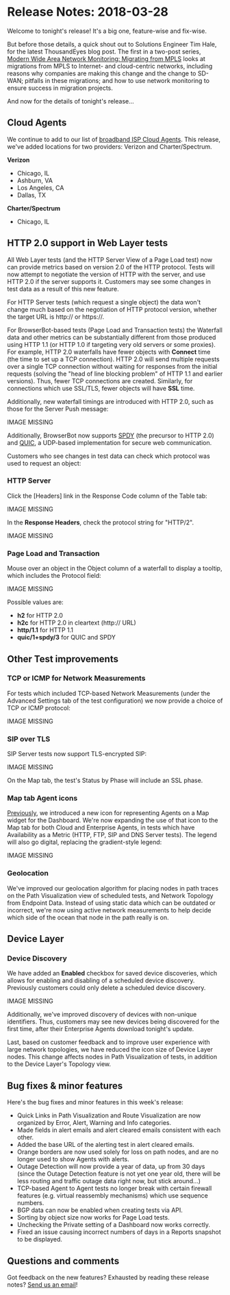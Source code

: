 # Release Notes: 2018-03-28

Welcome to tonight's release! It's a big one, feature-wise and fix-wise.

But before those details, a quick shout out to Solutions Engineer Tim Hale, for the latest ThousandEyes blog post. The first in a two-post series, [Modern Wide Area Network Monitoring: Migrating from MPLS](https://blog.thousandeyes.com/modern-wide-area-network-monitoring-migrating-from-mpls/) looks at migrations from MPLS to Internet- and cloud-centric networks, including reasons why companies are making this change and the change to SD-WAN; pitfalls in these migrations; and how to use network monitoring to ensure success in migration projects.

And now for the details of tonight's release...

## Cloud Agents

We continue to add to our list of [broadband ISP Cloud Agents](https://success.thousandeyes.com/PublicArticlePage?articleIdParam=kA0440000009SYoCAM_Release-Update-2018-02-14#Broadband_Cloud_Agents). This release, we've added locations for two providers: Verizon and Charter/Spectrum.

**Verizon**

* Chicago, IL
* Ashburn, VA
* Los Angeles, CA
* Dallas, TX

**Charter/Spectrum**

* Chicago, IL

## HTTP 2.0 support in Web Layer tests

All Web Layer tests \(and the HTTP Server View of a Page Load test\) now can provide metrics based on version 2.0 of the HTTP protocol. Tests will now attempt to negotiate the version of HTTP with the server, and use HTTP 2.0 if the server supports it. Customers may see some changes in test data as a result of this new feature.

For HTTP Server tests \(which request a single object\) the data won't change much based on the negotiation of HTTP protocol version, whether the target URL is http:// or https://.

For BrowserBot-based tests \(Page Load and Transaction tests\) the Waterfall data and other metrics can be substantially different from those produced using HTTP 1.1 \(or HTTP 1.0 if targeting very old servers or some proxies\). For example, HTTP 2.0 waterfalls have fewer objects with **Connect** time \(the time to set up a TCP connection\). HTTP 2.0 will send multiple requests over a single TCP connection without waiting for responses from the initial requests \(solving the "head of line blocking problem" of HTTP 1.1 and earlier versions\). Thus, fewer TCP connections are created. Similarly, for connections which use SSL/TLS, fewer objects will have **SSL** time.

Additionally, new waterfall timings are introduced with HTTP 2.0, such as those for the Server Push message:

IMAGE MISSING

Additionally, BrowserBot now supports [SPDY](https://en.wikipedia.org/wiki/SPDY) \(the precursor to HTTP 2.0\) and [QUIC](https://en.wikipedia.org/wiki/QUIC), a UDP-based implementation for secure web communication.

Customers who see changes in test data can check which protocol was used to request an object:

### HTTP Server

Click the \[Headers\] link in the Response Code column of the Table tab:

IMAGE MISSING

In the **Response Headers**, check the protocol string for "HTTP/2".

IMAGE MISSING

### Page Load and Transaction

Mouse over an object in the Object column of a waterfall to display a tooltip, which includes the Protocol field:

IMAGE MISSING

Possible values are:

* **h2** for HTTP 2.0
* **h2c** for HTTP 2.0 in cleartext \(http:// URL\)
* **http/1.1** for HTTP 1.1
* **quic/1+spdy/3** for QUIC and SPDY

## Other Test improvements

### TCP or ICMP for Network Measurements

For tests which included TCP-based Network Measurements \(under the Advanced Settings tab of the test configuration\) we now provide a choice of TCP or ICMP protocol:

IMAGE MISSING

### SIP over TLS

SIP Server tests now support TLS-encrypted SIP:

IMAGE MISSING

On the Map tab, the test's Status by Phase will include an SSL phase.

### Map tab Agent icons

[Previously](https://success.thousandeyes.com/PublicArticlePage?articleIdParam=kA0440000009S1OCAU_Release-Update-2017-09-27#Map_widgets), we introduced a new icon for representing Agents on a Map widget for the Dashboard. We're now expanding the use of that icon to the Map tab for both Cloud and Enterprise Agents, in tests which have Availability as a Metric \(HTTP, FTP, SIP and DNS Server tests\). The legend will also go digital, replacing the gradient-style legend:

IMAGE MISSING

### Geolocation

We've improved our geolocation algorithm for placing nodes in path traces on the Path Visualization view of scheduled tests, and Network Topology from Endpoint Data. Instead of using static data which can be outdated or incorrect, we're now using active network measurements to help decide which side of the ocean that node in the path really is on.

## Device Layer

### Device Discovery

We have added an **Enabled** checkbox for saved device discoveries, which allows for enabling and disabling of a scheduled device discovery. Previously customers could only delete a scheduled device discovery.

IMAGE MISSING

Additionally, we've improved discovery of devices with non-unique identifiers. Thus, customers may see new devices being discovered for the first time, after their Enterprise Agents download tonight's update.

Last, based on customer feedback and to improve user experience with large network topologies, we have reduced the icon size of Device Layer nodes. This change affects nodes in Path Visualization of tests, in addition to the Device Layer's Topology view.

## Bug fixes & minor features

Here's the bug fixes and minor features in this week's release:

* Quick Links in Path Visualization and Route Visualization are now organized by Error, Alert, Warning and Info categories.
* Made fields in alert emails and alert  cleared emails consistent with each other.
* Added the base URL of the alerting test in alert cleared emails.
* Orange borders are now used solely for loss on path nodes, and are no longer used to show Agents with alerts.
* Outage Detection will now provide a year of data, up from 30 days \(since the Outage Detection feature is not yet one year old, there will be less routing and traffic outage data right now, but stick around...\)
* TCP-based Agent to Agent tests no longer break with certain firewall features \(e.g. virtual reassembly mechanisms\) which use sequence numbers.
* BGP data can now be enabled when creating tests via API.
* Sorting by object size now works for Page Load tests.
* Unchecking the Private setting of a Dashboard now works correctly.
* Fixed an issue causing incorrect numbers of days in a Reports snapshot to be displayed.

## Questions and comments

Got feedback on the new features? Exhausted by reading these release notes? [Send us an email](mailto:support@thousandeyes.com?subject=2018-03-28+Release+Update)!

